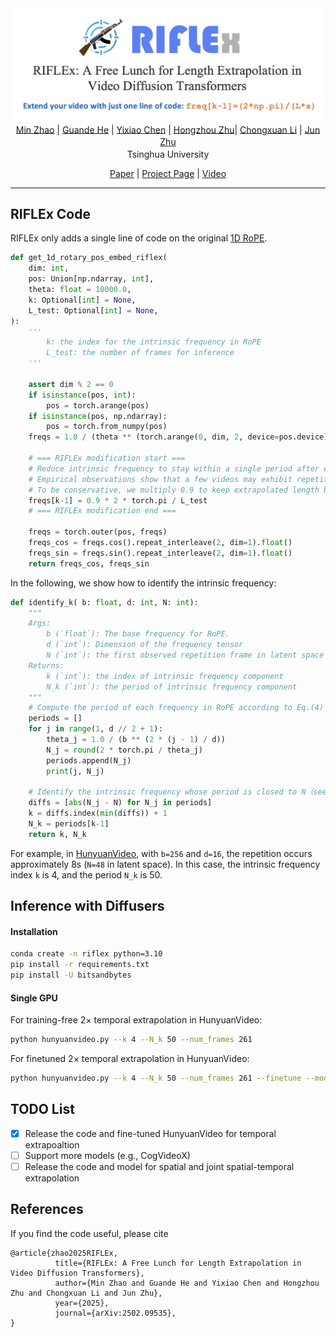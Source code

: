 
<div align="center">
<img src='assets/riflex.png'></img>

<div>
    <a href="https://gracezhao1997.github.io/" target="_blank">Min Zhao</a><sup></sup> | 
    <a href="https://guandehe.github.io/" target="_blank">Guande He</a><sup></sup> | 
    <a href="https://github.com/Chyxx" target="_blank">Yixiao Chen</a><sup></sup> | 
    <a href="https://zhuhz22.github.io/" target="_blank">Hongzhou Zhu</a><sup></sup>|
<a href="https://zhenxuan00.github.io/" target="_blank">Chongxuan Li</a><sup></sup> | 
    <a href="https://ml.cs.tsinghua.edu.cn/~jun/index.shtml" target="_blank">Jun Zhu</a><sup></sup>
</div>
<div>
    <sup></sup>Tsinghua University
</div>



[Paper](https://arxiv.org/pdf/xxx.xxx.pdf) | [Project Page](https://riflex-video.github.io/) | [Video](https://www.youtube.com/watch?v=taofoXDsKGk) 


</div>

---

## RIFLEx Code
RIFLEx only adds a single line of code on the original [1D RoPE](https://github.com/huggingface/diffusers/blob/9c7e205176c30b27c5f44ec7650a8dfcc12dde86/src/diffusers/models/embeddings.py#L1105).
```python
def get_1d_rotary_pos_embed_riflex(
    dim: int,
    pos: Union[np.ndarray, int],
    theta: float = 10000.0,
    k: Optional[int] = None,
    L_test: Optional[int] = None,
):
    '''
        k: the index for the intrinsic frequency in RoPE
        L_test: the number of frames for inference
    '''
    
    assert dim % 2 == 0
    if isinstance(pos, int):
        pos = torch.arange(pos)
    if isinstance(pos, np.ndarray):
        pos = torch.from_numpy(pos)
    freqs = 1.0 / (theta ** (torch.arange(0, dim, 2, device=pos.device)[: (dim // 2)].float() / dim)) 

    # === RIFLEx modification start ===
    # Reduce intrinsic frequency to stay within a single period after extrapolation (Eq.(8)).
    # Empirical observations show that a few videos may exhibit repetition in the tail frames.
    # To be conservative, we multiply 0.9 to keep extrapolated length below 90% of a period. 
    freqs[k-1] = 0.9 * 2 * torch.pi / L_test
    # === RIFLEx modification end ===

    freqs = torch.outer(pos, freqs)  
    freqs_cos = freqs.cos().repeat_interleave(2, dim=1).float()  
    freqs_sin = freqs.sin().repeat_interleave(2, dim=1).float()  
    return freqs_cos, freqs_sin
```
In the following, we show how to identify the intrinsic frequency:
```python
def identify_k( b: float, d: int, N: int):
    """
    Args:
        b (`float`): The base frequency for RoPE.
        d (`int`): Dimension of the frequency tensor
        N (`int`): the first observed repetition frame in latent space
    Returns:
        k (`int`): the index of intrinsic frequency component
        N_k (`int`): the period of intrinsic frequency component
    """
    # Compute the period of each frequency in RoPE according to Eq.(4)
    periods = []
    for j in range(1, d // 2 + 1):
        theta_j = 1.0 / (b ** (2 * (j - 1) / d))
        N_j = round(2 * torch.pi / theta_j)
        periods.append(N_j)
        print(j, N_j)

    # Identify the intrinsic frequency whose period is closed to N（see Eq.(7)）
    diffs = [abs(N_j - N) for N_j in periods]
    k = diffs.index(min(diffs)) + 1
    N_k = periods[k-1]
    return k, N_k
```
For example, in [HunyuanVideo](https://github.com/Tencent/HunyuanVideo), with `b=256` and `d=16`, the repetition occurs approximately 8s (`N=48` in latent space). In this case, the intrinsic frequency index `k` is 4, and the period `N_k` is 50.

## Inference with Diffusers
#### Installation
```bash
conda create -n riflex python=3.10
pip install -r requirements.txt
pip install -U bitsandbytes
```
#### Single GPU
For training-free 2× temporal extrapolation in HunyuanVideo: 
```bash
python hunyuanvideo.py --k 4 --N_k 50 --num_frames 261 
```
For finetuned 2× temporal extrapolation in HunyuanVideo: 
```bash
python hunyuanvideo.py --k 4 --N_k 50 --num_frames 261 --finetune --model_id "zhuhz22/HunyuanVideo_RIFLEx"
```

## TODO List
- [x] Release the code and fine-tuned HunyuanVideo for temporal extrapoaltion
- [ ] Support more models (e.g., CogVideoX)
- [ ] Release the code and model for spatial and joint spatial-temporal extrapolation

## References
If you find the code useful, please cite
```
@article{zhao2025RIFLEx,
          title={RIFLEx: A Free Lunch for Length Extrapolation in Video Diffusion Transformers}, 
          author={Min Zhao and Guande He and Yixiao Chen and Hongzhou Zhu and Chongxuan Li and Jun Zhu},
          year={2025},
          journal={arXiv:2502.09535},
}
```